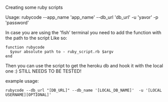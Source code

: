 Creating some ruby scripts


Usage:
rubycode --app_name 'app_name' --db_url 'db_url' -u 'yavor' -p 'password'                                           

In case you are using the 'fish' terminal you need to add the function with the path to the script
Like so:

```
function rubycode
  $your absolute path to - ruby_script.rb $argv
end
```

Then you can use the script to get the heroku db  and hook it with the local one :) 
STILL NEEDS TO BE TESTED!

example usage: 

```
rubycode --db_url "[DB_URL]" --db_name '[LOCAL_DB_NAME]'  -u '[LOCAL USERNAME][OPTIONAL]'
```
